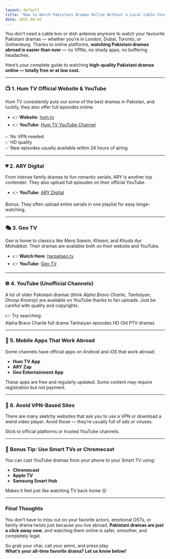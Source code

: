 ```yaml
---
layout: default
title: "How to Watch Pakistani Dramas Online Without a Local Cable Connection"
date: 2025-08-02
---
```


You don’t need a cable box or dish antenna anymore to watch your favourite Pakistani dramas — whether you’re in London, Dubai, Toronto, or Gothenburg. Thanks to online platforms, **watching Pakistani dramas abroad is easier than ever** — no VPNs, no shady apps, no buffering headaches.

Here’s your complete guide to watching **high-quality Pakistani dramas online — totally free or at low cost.**

---

### 📺 1. **Hum TV Official Website & YouTube**

Hum TV consistently puts out some of the best dramas in Pakistan, and luckily, they also offer full episodes online.

- 👉 **Website**: [hum.tv](https://hum.tv)  
- 👉 **YouTube**: [Hum TV YouTube Channel](https://www.youtube.com/c/Humtvpk)

✅ No VPN needed  
✅ HD quality  
✅ New episodes usually available within 24 hours of airing

---

### 💔 2. **ARY Digital**

From intense family dramas to fun romantic serials, ARY is another top contender. They also upload full episodes on their official YouTube.

- 👉 **YouTube**: [ARY Digital](https://www.youtube.com/c/arydigitalasia)

Bonus: They often upload entire serials in one playlist for easy binge-watching.

---

### 🎭 3. **Geo TV**

Geo is home to classics like *Mera Saeein*, *Khaani*, and *Khuda Aur Mohabbat*. Their dramas are available both on their website and YouTube.

- 👉 **Watch Here**: [harpalgeo.tv](https://harpalgeo.tv)  
- 👉 **YouTube**: [Geo TV](https://www.youtube.com/c/harpalgeotv)

---

### 🌐 4. **YouTube (Unofficial Channels)**

A lot of older Pakistani dramas (think *Alpha Bravo Charlie*, *Tanhaiyan*, *Dhoop Kinarey*) are available on YouTube thanks to fan uploads. Just be careful with quality and copyrights.

👉 Try searching:  
Alpha Bravo Charlie full drama
Tanhaiyan episodes HD
Old PTV dramas


---

### 📱 5. **Mobile Apps That Work Abroad**

Some channels have official apps on Android and iOS that work abroad:
- **Hum TV App**
- **ARY Zap**
- **Geo Entertainment App**

These apps are free and regularly updated. Some content may require registration but not payment.

---

### 🔐 6. **Avoid VPN-Based Sites**

There are many sketchy websites that ask you to use a VPN or download a weird video player. Avoid those — they’re usually full of ads or viruses.

Stick to official platforms or trusted YouTube channels.

---

### 🔁 Bonus Tip: Use Smart TVs or Chromecast

You can cast YouTube dramas from your phone to your Smart TV using:
- **Chromecast**
- **Apple TV**
- **Samsung Smart Hub**

Makes it feel just like watching TV back home 😌

---

### Final Thoughts

You don’t have to miss out on your favorite actors, emotional OSTs, or family drama twists just because you live abroad. **Pakistani dramas are just a click away now**, and watching them online is safer, smoother, and completely legal.

So grab your chai, call your ammi, and press play.  
**What’s your all-time favorite drama? Let us know below!**
